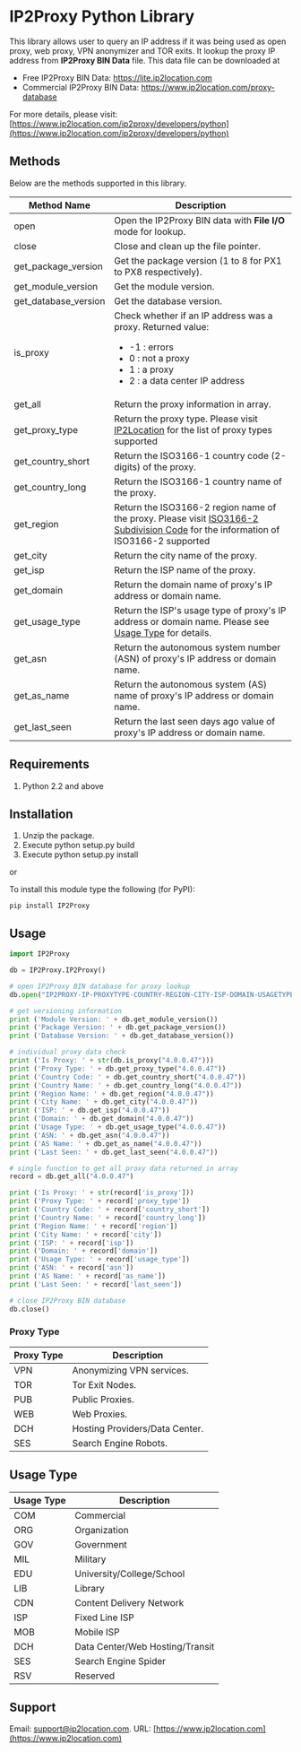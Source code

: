# IP2Proxy Python Library

This library allows user to query an IP address if it was being used as open proxy, web proxy, VPN anonymizer and TOR exits. It lookup the proxy IP address from **IP2Proxy BIN Data** file. This data file can be downloaded at

* Free IP2Proxy BIN Data: https://lite.ip2location.com
* Commercial IP2Proxy BIN Data: https://www.ip2location.com/proxy-database

For more details, please visit:
[https://www.ip2location.com/ip2proxy/developers/python](https://www.ip2location.com/ip2proxy/developers/python)

## Methods

Below are the methods supported in this library.

|Method Name|Description|
|---|---|
|open|Open the IP2Proxy BIN data with **File I/O** mode for lookup.|
|close|Close and clean up the file pointer.|
|get_package_version|Get the package version (1 to 8 for PX1 to PX8 respectively).|
|get_module_version|Get the module version.|
|get_database_version|Get the database version.|
|is_proxy|Check whether if an IP address was a proxy. Returned value:<ul><li>-1 : errors</li><li>0 : not a proxy</li><li>1 : a proxy</li><li>2 : a data center IP address</li></ul>|
|get_all|Return the proxy information in array.|
|get_proxy_type|Return the proxy type. Please visit <a href="https://www.ip2location.com/databases/px4-ip-proxytype-country-region-city-isp" target="_blank">IP2Location</a> for the list of proxy types supported|
|get_country_short|Return the ISO3166-1 country code (2-digits) of the proxy.|
|get_country_long|Return the ISO3166-1 country name of the proxy.|
|get_region|Return the ISO3166-2 region name of the proxy. Please visit <a href="https://www.ip2location.com/free/iso3166-2" target="_blank">ISO3166-2 Subdivision Code</a> for the information of ISO3166-2 supported|
|get_city|Return the city name of the proxy.|
|get_isp|Return the ISP name of the proxy.|
|get_domain|Return the domain name of proxy's IP address or domain name.|
|get_usage_type|Return the ISP's usage type of proxy's IP address or domain name. Please see [Usage Type](https://github.com/ip2location/ip2proxy-python#usage-type) for details.|
|get_asn|Return the autonomous system number (ASN) of proxy's IP address or domain name.|
|get_as_name|Return the autonomous system (AS) name of proxy's IP address or domain name.|
|get_last_seen|Return the last seen days ago value of proxy's IP address or domain name.|

## Requirements
1. Python 2.2 and above

## Installation
1. Unzip the package.
2. Execute python setup.py build
3. Execute python setup.py install

or

To install this module type the following (for PyPI):

	pip install IP2Proxy


## Usage
```python
import IP2Proxy

db = IP2Proxy.IP2Proxy()

# open IP2Proxy BIN database for proxy lookup
db.open("IP2PROXY-IP-PROXYTYPE-COUNTRY-REGION-CITY-ISP-DOMAIN-USAGETYPE-ASN-LASTSEEN.BIN")

# get versioning information
print ('Module Version: ' + db.get_module_version())
print ('Package Version: ' + db.get_package_version())
print ('Database Version: ' + db.get_database_version())

# individual proxy data check
print ('Is Proxy: ' + str(db.is_proxy("4.0.0.47")))
print ('Proxy Type: ' + db.get_proxy_type("4.0.0.47"))
print ('Country Code: ' + db.get_country_short("4.0.0.47"))
print ('Country Name: ' + db.get_country_long("4.0.0.47"))
print ('Region Name: ' + db.get_region("4.0.0.47"))
print ('City Name: ' + db.get_city("4.0.0.47"))
print ('ISP: ' + db.get_isp("4.0.0.47"))
print ('Domain: ' + db.get_domain("4.0.0.47"))
print ('Usage Type: ' + db.get_usage_type("4.0.0.47"))
print ('ASN: ' + db.get_asn("4.0.0.47"))
print ('AS Name: ' + db.get_as_name("4.0.0.47"))
print ('Last Seen: ' + db.get_last_seen("4.0.0.47"))

# single function to get all proxy data returned in array
record = db.get_all("4.0.0.47")

print ('Is Proxy: ' + str(record['is_proxy']))
print ('Proxy Type: ' + record['proxy_type'])
print ('Country Code: ' + record['country_short'])
print ('Country Name: ' + record['country_long'])
print ('Region Name: ' + record['region'])
print ('City Name: ' + record['city'])
print ('ISP: ' + record['isp'])
print ('Domain: ' + record['domain'])
print ('Usage Type: ' + record['usage_type'])
print ('ASN: ' + record['asn'])
print ('AS Name: ' + record['as_name'])
print ('Last Seen: ' + record['last_seen'])

# close IP2Proxy BIN database
db.close()
```

### Proxy Type

| Proxy Type | Description                    |
| ---------- | ------------------------------ |
| VPN        | Anonymizing VPN services.      |
| TOR        | Tor Exit Nodes.                |
| PUB        | Public Proxies.                |
| WEB        | Web Proxies.                   |
| DCH        | Hosting Providers/Data Center. |
| SES        | Search Engine Robots.          |

## Usage Type

| Usage Type | Description                     |
| ---------- | ------------------------------- |
| COM        | Commercial                      |
| ORG        | Organization                    |
| GOV        | Government                      |
| MIL        | Military                        |
| EDU        | University/College/School       |
| LIB        | Library                         |
| CDN        | Content Delivery Network        |
| ISP        | Fixed Line ISP                  |
| MOB        | Mobile ISP                      |
| DCH        | Data Center/Web Hosting/Transit |
| SES        | Search Engine Spider            |
| RSV        | Reserved                        |


## Support

Email: support@ip2location.com.
URL: [https://www.ip2location.com](https://www.ip2location.com)
